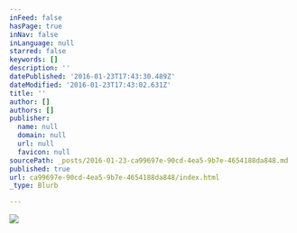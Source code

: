 ```yaml
---
inFeed: false
hasPage: true
inNav: false
inLanguage: null
starred: false
keywords: []
description: ''
datePublished: '2016-01-23T17:43:30.489Z'
dateModified: '2016-01-23T17:43:02.631Z'
title: ''
author: []
authors: []
publisher:
  name: null
  domain: null
  url: null
  favicon: null
sourcePath: _posts/2016-01-23-ca99697e-90cd-4ea5-9b7e-4654188da848.md
published: true
url: ca99697e-90cd-4ea5-9b7e-4654188da848/index.html
_type: Blurb

---
```

![](https://s3-us-west-2.amazonaws.com/the-grid-img/p/702680983f28d8586a6a2e121d653430aa5951fb.jpg)